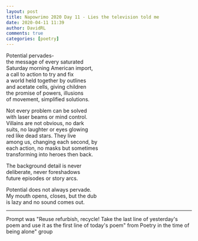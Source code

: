 ```yaml
---  
layout: post  
title: Napowrimo 2020 Day 11 - Lies the television told me  
date: 2020-04-11 11:39  
author: DavidRL  
comments: true  
categories: [poetry]  
---  
```

Potential pervades-  
the message of every saturated  
Saturday morning American import,  
a call to action to try and fix  
a world held together by outlines  
and acetate cells, giving children  
the promise of powers, illusions  
of movement, simplified solutions.  

Not every problem can be solved  
with laser beams or mind control.  
Villains are not obvious, no dark  
suits, no laughter or eyes glowing  
red like dead stars. They live  
among us, changing each second, by  
each action, no masks but sometimes  
transforming into heroes then back.  

The background detail is never  
deliberate, never foreshadows  
future episodes or story arcs.  

Potential does not always pervade.  
My mouth opens, closes, but the dub  
is lazy and no sound comes out.  

***  

Prompt was "Reuse  refurbish, recycle! Take the last line of yesterday's poem and use it as the first line of today's  poem" from Poetry in the time of being alone" group  
